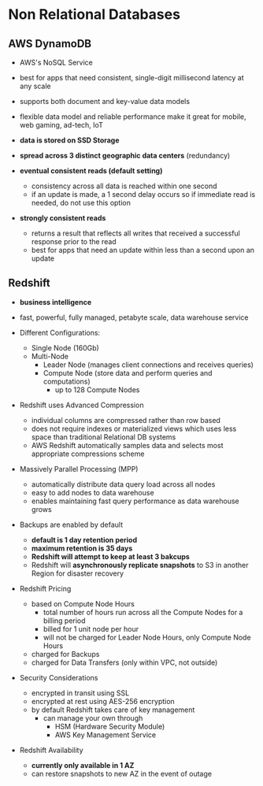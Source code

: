 # Non Relational Databases

## AWS DynamoDB

* AWS's NoSQL Service
* best for apps that need consistent, single-digit millisecond latency at any scale
* supports both document and key-value data models
* flexible data model and reliable performance make it great for mobile, web gaming, ad-tech, IoT

* **data is stored on SSD Storage**
* **spread across 3 distinct geographic data centers** (redundancy)
* **eventual consistent reads (default setting)**
  * consistency across all data is reached within one second
  * if an update is made, a 1 second delay occurs so if immediate read is needed, do not use this option
* **strongly consistent reads**
  * returns a result that reflects all writes that received a successful response prior to the read
  * best for apps that need an update within less than a second upon an update

## Redshift

* **business intelligence**
* fast, powerful, fully managed, petabyte scale, data warehouse service
* Different Configurations:
  * Single Node (160Gb)
  * Multi-Node
    * Leader Node (manages client connections and receives queries)
    * Compute Node (store data and perform queries and computations)
      * up to 128 Compute Nodes
* Redshift uses Advanced Compression
  * individual columns are compressed rather than row based
  * does not require indexes or materialized views which uses less space than traditional Relational DB systems
  * AWS Redshift automatically samples data and selects most appropriate compressions scheme

* Massively Parallel Processing (MPP)
  * automatically distribute data query load across all nodes
  * easy to add nodes to data warehouse
  * enables maintaining fast query performance as data warehouse grows

* Backups are enabled by default
  * **default is 1 day retention period**
  * **maximum retention is 35 days**
  * **Redshift will attempt to keep at least 3 bakcups**
  * Redshift will **asynchronously replicate snapshots** to S3 in another Region for disaster recovery

* Redshift Pricing
  * based on Compute Node Hours
    * total number of hours run across all the Compute Nodes for a billing period
    * billed for 1 unit node per hour
    * will not be charged for Leader Node Hours, only Compute Node Hours
  * charged for Backups
  * charged for Data Transfers (only within VPC, not outside)

* Security Considerations
  * encrypted in transit using SSL
  * encrypted at rest using AES-256 encryption
  * by default Redshift takes care of key management
    * can manage your own through
      * HSM (Hardware Security Module)
      * AWS Key Management Service

* Redshift Availability
  * **currently only available in 1 AZ**
  * can restore snapshots to new AZ in the event of outage

